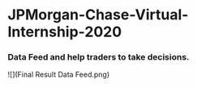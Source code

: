 # JPMorgan-Chase-Virtual-Internship-2020
### Data Feed and help traders to take decisions.
![](Final Result Data Feed.png)
